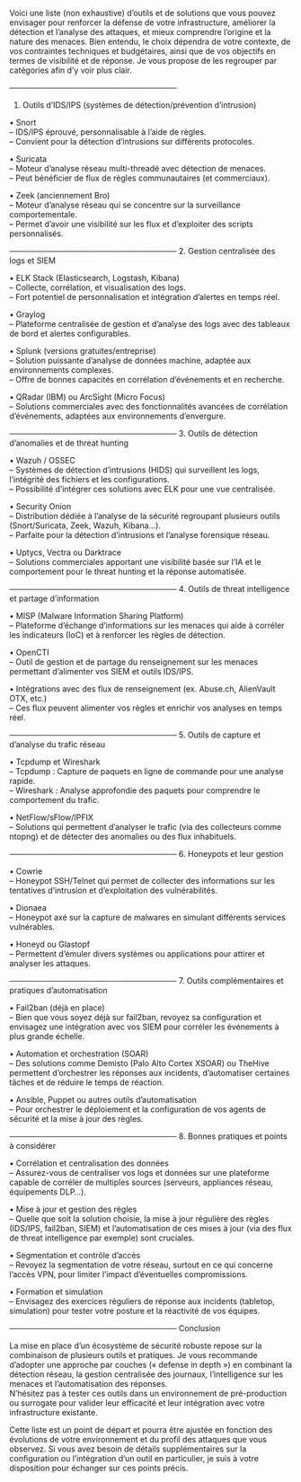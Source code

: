 Voici une liste (non exhaustive) d’outils et de solutions que vous pouvez envisager pour renforcer la défense de votre infrastructure, améliorer la détection et l’analyse des attaques, et mieux comprendre l’origine et la nature des menaces. Bien entendu, le choix dépendra de votre contexte, de vos contraintes techniques et budgétaires, ainsi que de vos objectifs en termes de visibilité et de réponse. Je vous propose de les regrouper par catégories afin d’y voir plus clair.

──────────────────────────────
1. Outils d’IDS/IPS (systèmes de détection/prévention d’intrusion)

• Snort  
  – IDS/IPS éprouvé, personnalisable à l’aide de règles.  
  – Convient pour la détection d’intrusions sur différents protocoles.

• Suricata  
  – Moteur d’analyse réseau multi-threadé avec détection de menaces.  
  – Peut bénéficier de flux de règles communautaires (et commerciaux).

• Zeek (anciennement Bro)  
  – Moteur d’analyse réseau qui se concentre sur la surveillance comportementale.  
  – Permet d’avoir une visibilité sur les flux et d’exploiter des scripts personnalisés.

──────────────────────────────
2. Gestion centralisée des logs et SIEM

• ELK Stack (Elasticsearch, Logstash, Kibana)  
  – Collecte, corrélation, et visualisation des logs.  
  – Fort potentiel de personnalisation et intégration d’alertes en temps réel.

• Graylog  
  – Plateforme centralisée de gestion et d’analyse des logs avec des tableaux de bord et alertes configurables.

• Splunk (versions gratuites/entreprise)  
  – Solution puissante d’analyse de données machine, adaptée aux environnements complexes.  
  – Offre de bonnes capacités en corrélation d’événements et en recherche.

• QRadar (IBM) ou ArcSight (Micro Focus)  
  – Solutions commerciales avec des fonctionnalités avancées de corrélation d’événements, adaptées aux environnements d’envergure.

──────────────────────────────
3. Outils de détection d’anomalies et de threat hunting

• Wazuh / OSSEC  
  – Systèmes de détection d’intrusions (HIDS) qui surveillent les logs, l’intégrité des fichiers et les configurations.  
  – Possibilité d’intégrer ces solutions avec ELK pour une vue centralisée.

• Security Onion  
  – Distribution dédiée à l’analyse de la sécurité regroupant plusieurs outils (Snort/Suricata, Zeek, Wazuh, Kibana…).  
  – Parfaite pour la détection d’intrusions et l’analyse forensique réseau.

• Uptycs, Vectra ou Darktrace  
  – Solutions commerciales apportant une visibilité basée sur l’IA et le comportement pour le threat hunting et la réponse automatisée.

──────────────────────────────
4. Outils de threat intelligence et partage d’information

• MISP (Malware Information Sharing Platform)  
  – Plateforme d’échange d’informations sur les menaces qui aide à corréler les indicateurs (IoC) et à renforcer les règles de détection.

• OpenCTI  
  – Outil de gestion et de partage du renseignement sur les menaces permettant d’alimenter vos SIEM et outils IDS/IPS.

• Intégrations avec des flux de renseignement (ex. Abuse.ch, AlienVault OTX, etc.)  
  – Ces flux peuvent alimenter vos règles et enrichir vos analyses en temps réel.

──────────────────────────────
5. Outils de capture et d’analyse du trafic réseau

• Tcpdump et Wireshark  
  – Tcpdump : Capture de paquets en ligne de commande pour une analyse rapide.  
  – Wireshark : Analyse approfondie des paquets pour comprendre le comportement du trafic.

• NetFlow/sFlow/IPFIX  
  – Solutions qui permettent d’analyser le trafic (via des collecteurs comme ntopng) et de détecter des anomalies ou des flux inhabituels.

──────────────────────────────
6. Honeypots et leur gestion

• Cowrie  
  – Honeypot SSH/Telnet qui permet de collecter des informations sur les tentatives d’intrusion et d’exploitation des vulnérabilités.

• Dionaea  
  – Honeypot axé sur la capture de malwares en simulant différents services vulnérables.

• Honeyd ou Glastopf  
  – Permettent d’émuler divers systèmes ou applications pour attirer et analyser les attaques.

──────────────────────────────
7. Outils complémentaires et pratiques d’automatisation

• Fail2ban (déjà en place)  
  – Bien que vous soyez déjà sur fail2ban, revoyez sa configuration et envisagez une intégration avec vos SIEM pour corréler les événements à plus grande échelle.

• Automation et orchestration (SOAR)  
  – Des solutions comme Demisto (Palo Alto Cortex XSOAR) ou TheHive permettent d’orchestrer les réponses aux incidents, d’automatiser certaines tâches et de réduire le temps de réaction.

• Ansible, Puppet ou autres outils d’automatisation  
  – Pour orchestrer le déploiement et la configuration de vos agents de sécurité et la mise à jour des règles.

──────────────────────────────
8. Bonnes pratiques et points à considérer

• Corrélation et centralisation des données  
  – Assurez-vous de centraliser vos logs et données sur une plateforme capable de corréler de multiples sources (serveurs, appliances réseau, équipements DLP…).

• Mise à jour et gestion des règles  
  – Quelle que soit la solution choisie, la mise à jour régulière des règles (IDS/IPS, fail2ban, SIEM) et l’automatisation de ces mises à jour (via des flux de threat intelligence par exemple) sont cruciales.

• Segmentation et contrôle d’accès  
  – Revoyez la segmentation de votre réseau, surtout en ce qui concerne l’accès VPN, pour limiter l’impact d’éventuelles compromissions.

• Formation et simulation  
  – Envisagez des exercices réguliers de réponse aux incidents (tabletop, simulation) pour tester votre posture et la réactivité de vos équipes.

──────────────────────────────
Conclusion

La mise en place d’un écosystème de sécurité robuste repose sur la combinaison de plusieurs outils et pratiques. Je vous recommande d’adopter une approche par couches (« defense in depth ») en combinant la détection réseau, la gestion centralisée des journaux, l’intelligence sur les menaces et l’automatisation des réponses.  
N’hésitez pas à tester ces outils dans un environnement de pré-production ou surrogate pour valider leur efficacité et leur intégration avec votre infrastructure existante.

Cette liste est un point de départ et pourra être ajustée en fonction des évolutions de votre environnement et du profil des attaques que vous observez. Si vous avez besoin de détails supplémentaires sur la configuration ou l’intégration d’un outil en particulier, je suis à votre disposition pour échanger sur ces points précis.
